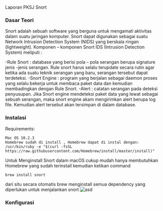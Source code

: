 Laporan PKSJ Snort

### Dasar Teori 

Snort adalah sebuah software yang berguna untuk mengamati aktivitas dalam suatu jaringan komputer. 
Snort dapat digunakan sebagai suatu Network Intrusion Detection System (NIDS) yang berskala ringan (lightweight).
Komponen – komponen Snort IDS (Intrusion Detection System) meliputi :

-Rule Snort : database yang berisi pola – pola serangan berupa signature jenis -jenis serangan. Rule snort harus selalu 
terupdate secara rutin agar ketika ada suatu teknik serangan yang baru, serangan tersebut dapat terdeteksi.
-Snort Engine : program yang berjalan sebagai daemon proses yang selalu bekerja untuk membaca paket data dan 
kemudian membadingkan dengan Rule Snort.
-Alert : catatan serangan pada deteksi penyusupan. 
Jika Snort engine mendeteksi paket data yang lewat sebagai sebuah serangan, maka snort engine akam mengirimkan alert 
berupa log file. Kemudian alert tersebut akan tersimpan di dalam database.


### Instalasi

Requirements:
```
Mac OS 10.2.3
Homebrew sudah di install , Homebrew dapat di instal dengan:
/usr/bin/ruby -e "$(curl -fsSL https://raw.githubusercontent.com/Homebrew/install/master/install)"

```
Untuk Menginstall Snort dalam macOS cukup mudah hanya membutuhkan Homebrew yang sudah terinstall kemudian ketikan command
```
brew install snort
```
dari situ secara otomatis brew menginstall semua dependency yang diperlukan untuk menjalankan snort
![asd](snortinstal.png)


### Konfigurasi
